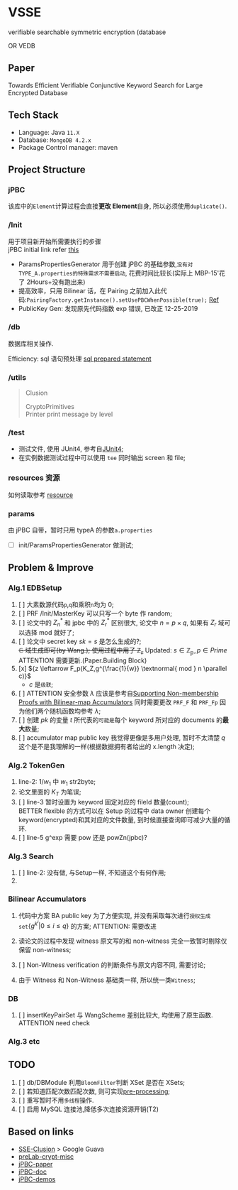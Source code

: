# VSSE

verifiable searchable symmetric encryption (database

OR VEDB

## Paper

Towards Efficient Verifiable Conjunctive Keyword Search for Large Encrypted Database

## Tech Stack

- Language: Java `11.X`
- Database: `MongoDB 4.2.x`
- Package Control manager: maven

## Project Structure

### jPBC

该库中的`Element`计算过程会直接**更改 Element**自身, 所以必须使用`duplicate()`.

### /Init

用于项目新开始所需要执行的步骤\
jPBC initial link refer [this](http://gas.dia.unisa.it/projects/jpbc/docs/pairing.html)

- ParamsPropertiesGenerator 用于创建 jPBC 的基础参数,`没有对TYPE_A.properties的特殊需求不需要启动`, 花费时间比较长(实际上 MBP-15'花了 2Hours+没有跑出来)
- 提高效率，只用 Bilinear 话，在 Pairing 之前加入此代码:`PairingFactory.getInstance().setUsePBCWhenPossible(true);` [Ref](http://gas.dia.unisa.it/projects/jpbc/docs/pairing.html#.XcFfM5Iza2A)
- PublicKey Gen: 发现原先代码指数 exp 错误, 已改正 12-25-2019

### /db

数据库相关操作.

Efficiency: sql 语句预处理 [sql prepared statement]

### /utils

> Clusion
>
> CryptoPrimitives  
> Printer print message by level

### /test

- 测试文件, 使用 JUnit4, 参考自[JUnit4](junit1);
- 在实例数据测试过程中可以使用 `tee` 同时输出 screen 和 file;

### resources 资源

如何读取参考 [resource](rsc)

### params

由 jPBC 自带，暂时只用 typeA 的参数`a.properties`

- [ ] init/ParamsPropertiesGenerator 做测试;

## Problem & Improve

### Alg.1 EDBSetup

1. [ ] 大素数源代码`p`,`q`和乘积`n`均为 0;
2. [ ] PRF /Init/MasterKey 可以只写一个 byte 作 random;
3. [ ] 论文中的 ${ Z_n^* }$ 和 jpbc 中的 ${Z_r^*}$ 区别很大, 论文中 ${n = p \times q}$, 如果有 ${Z_r}$ 域可以选择 mod 就好了;
4. [ ] 论文中 secret key ${sk = s}$ 是怎么生成的?;\
        ~~${\mathbb{G}}$ 域生成即可(by Wang.); 使用过程中用了 ${\mathbb{Z_r}}$~~
       Updated: ${s \in \mathbb{Z_p}, p \in Prime}$ ATTENTION 需要更新.(Paper.Building Block)
5. [x] ${z \leftarrow F_p(K_Z,g^{\frac{1}{w}} \textnormal{ mod } n \parallel c)}$
   - ${c}$ 是`级联`;
6. [ ] ATTENTION 安全参数 ${\lambda}$ 应该是参考自[Supporting Non-membership Proofs with Bilinear-map Accumulators]
       同时需要更改 `PRF_F` 和 `PRF_Fp` 因为他们两个随机函数均参考 ${\lambda}$;
7. [ ] 创建 ${pk}$ 的变量 ${t}$ 所代表的`可能是`每个 keyword 所对应的 documents 的**最大**数量;
8. [ ] accumulator map public key 我觉得更像是多用户处理, 暂时不太清楚 ${q}$ 这个是不是我理解的一样(根据数据拥有者给出的 x.length 决定);

### Alg.2 TokenGen

1. line-2: ${1/w_1}$ 中 ${w_1}$ str2byte;
2. 论文里面的 ${K_T}$ 为笔误;
3. [ ] line-3 暂时设置为 keyword 固定对应的 fileId 数量(count);\
        BETTER flexible 的方式可以在 Setup 的过程中 data owner 创建每个 keyword(encrypted)和其对应的文件数量, 到时候直接查询即可减少大量的循环.
4. [ ] line-5 g^exp 需要 pow 还是 powZn(jpbc)?

### Alg.3 Search

1. [ ] line-2: 没有做, 与Setup一样, 不知道这个有何作用;
2. 

### Bilinear Accumulators

1. 代码中方案 BA public key 为了方便实现, 并没有采取每次进行`授权生成set`${\{g^{k^i}|0 \leqslant i \leqslant q\}}$ 的方案;
   ATTENTION: 需要改进

2. 读论文的过程中发现 witness 原文写的和 non-witness 完全一致暂时剔除仅保留 non-witness;

3. [ ] Non-Witness verification 的判断条件与原文内容不同, 需要讨论;

4. 由于 Witness 和 Non-Witness 基础类一样, 所以统一类`Witness`;

### DB

1. [ ] insertKeyPairSet
       与 WangScheme 差别比较大, 均使用了原生函数. ATTENTION need check

### Alg.3 etc

## TODO

1. [ ] db/DBModule 利用`BloomFilter`判断 XSet 是否在 XSets;
2. [ ] 若知道匹配次数匹配次数, 则可实现[pre-processing];
3. [ ] 重写暂时不用`多线程`操作.
4. [ ] 启用 MySQL 连接池,降低多次连接资源开销(T2)

## Based on links

- [SSE-Clusion](https://github.com/encryptedsystems/Clusion) > Google Guava
- [preLab-crypt-misc](https://github.com/zhangzhongjun/CryptographyRepository)
- [jPBC-paper](https://ieeexplore.ieee.org/document/5983948/?arnumber=5983948)
- [jPBC-doc](http://gas.dia.unisa.it/projects/jpbc/docs)
- [jPBC-demos](https://www.programcreek.com/java-api-examples/?api=it.unisa.dia.gas.plaf.jpbc.pairing.PairingFactory)

[jdbc1]: https://www.cnblogs.com/Qian123/p/5339164.html
[junit1]: https://juejin.im/post/5c7fbfdd6fb9a049ef275a60
[rsc]: https://www.mkyong.com/java/java-read-a-file-from-resources-folder/
[sql prepared statement]: https://dev.mysql.com/doc/refman/8.0/en/sql-prepared-statements.html
[pre-processing]: http://gas.dia.unisa.it/projects/jpbc/docs/pairing.html
[supporting non-membership proofs with bilinear-map accumulators]: http://eprint.iacr.org/2008/538
